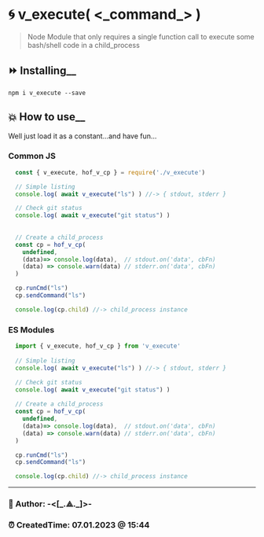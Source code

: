 # 🌀 **v_execute(** <\_command\_> **)**

> Node Module that only requires a single function call to execute some bash/shell code in a child_process

## ⏩ Installing\_\_

    npm i v_execute --save

## 💥 How to use\_\_

Well just load it as a constant...and have fun...

### Common JS

```js
  const { v_execute, hof_v_cp } = require('./v_execute')

  // Simple listing
  console.log( await v_execute("ls") ) //-> { stdout, stderr }

  // Check git status
  console.log( await v_execute("git status") )
  
  
  // Create a child_process
  const cp = hof_v_cp(
    undefined, 
    (data)=> console.log(data),  // stdout.on('data', cbFn)
    (data) => console.warn(data) // stderr.on('data', cbFn)
  )

  cp.runCmd("ls")
  cp.sendCommand("ls")

  console.log(cp.child) //-> child_process instance
```

### ES Modules

```js
  import { v_execute, hof_v_cp } from 'v_execute'
  
  // Simple listing
  console.log( await v_execute("ls") ) //-> { stdout, stderr }

  // Check git status
  console.log( await v_execute("git status") )
  
  // Create a child_process
  const cp = hof_v_cp(
    undefined, 
    (data)=> console.log(data),  // stdout.on('data', cbFn)
    (data) => console.warn(data) // stderr.on('data', cbFn)
  )

  cp.runCmd("ls")
  cp.sendCommand("ls")

  console.log(cp.child) //-> child_process instance
```

---

### 👻 Author: **-<[\_.⟁.\_]>-**

### ⏰ CreatedTime: 07.01.2023 @ 15:44
